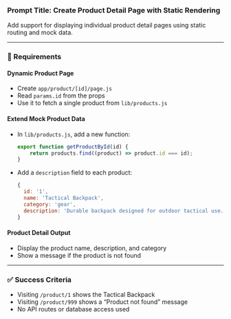 ### Prompt Title: Create Product Detail Page with Static Rendering

Add support for displaying individual product detail pages using static routing and mock data.

---

### 🧱 Requirements

#### Dynamic Product Page

-   Create `app/product/[id]/page.js`
-   Read `params.id` from the props
-   Use it to fetch a single product from `lib/products.js`

#### Extend Mock Product Data

-   In `lib/products.js`, add a new function:
    ```js
    export function getProductById(id) {
        return products.find((product) => product.id === id);
    }
    ```
-   Add a `description` field to each product:
    ```js
    {
      id: '1',
      name: 'Tactical Backpack',
      category: 'gear',
      description: 'Durable backpack designed for outdoor tactical use.'
    }
    ```

#### Product Detail Output

-   Display the product name, description, and category
-   Show a message if the product is not found

---

### ✅ Success Criteria

-   Visiting `/product/1` shows the Tactical Backpack
-   Visiting `/product/999` shows a “Product not found” message
-   No API routes or database access used
